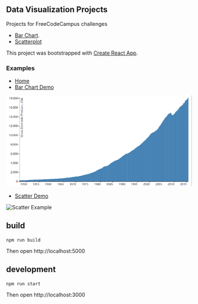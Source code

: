 ## Data Visualization Projects 

Projects for FreeCodeCampus challenges
* [Bar Chart](https://www.freecodecamp.org/challenges/visualize-data-with-a-bar-chart).
* [Scatterplot](https://www.freecodecamp.org/challenges/visualize-data-with-a-scatterplot-graph)


This project was bootstrapped with [Create React App](https://github.com/facebookincubator/create-react-app).

### Examples
* [Home](https://guoxiaoyang.github.io/DataVisualizationProjects/)
* [Bar Chart Demo](https://guoxiaoyang.github.io/DataVisualizationProjects/BarChart)

![Bar Chart Example](./images/BarChartExample.gif)

* [Scatter Demo](https://guoxiaoyang.github.io/DataVisualizationProjects/ScatterPlot)

![Scatter Example](./ScatterExample.gif)

## build
```
npm run build
```
Then open http://localhost:5000

## development
```
npm run start
```
Then open http://localhost:3000

